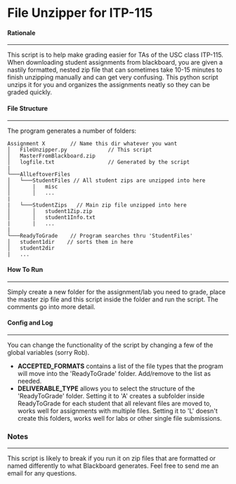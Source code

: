 # File Unzipper for ITP-115
#### Rationale
___
This script is to help make grading easier for TAs of the USC class ITP-115. When downloading student assignments from blackboard, you are given a nastily formatted, nested zip file that can sometimes take 10-15 minutes to finish unzipping manually and can get very confusing. This python script unzips it for you and organizes the assignments neatly so they can be graded quickly.
#### File Structure
___
The program generates a number of folders: 
```
Assignment X        // Name this dir whatever you want
│   FileUnzipper.py             // This script
│   MasterFromBlackboard.zip      
│   logfile.txt                 // Generated by the script
|
└───AllLeftoverFiles
│   └───StudentFiles // All student zips are unzipped into here
│       |   misc
│       │   ...
|    
|   └───StudentZips   // Main zip file unzipped into here
│       │   student1Zip.zip
│       │   student1Info.txt
|       |   ...
|   
└───ReadyToGrade    // Program searches thru 'StudentFiles' 
│   student1dir    // sorts them in here
│   student2dir
|   ...
```
#### How To Run
___
Simply create a new folder for the assignment/lab you need to grade, place the master zip file and this script inside the folder and run the script. The comments go into more detail.

#### Config and Log
___
You can change the functionality of the script by changing a few of the global variables (sorry Rob). 
- **ACCEPTED_FORMATS** contains a list of the file types that the program will move into the 'ReadyToGrade' folder. Add/remove to the list as needed.
- **DELIVERABLE_TYPE** allows you to select the structure of the 'ReadyToGrade' folder. Setting it to 'A' creates a subfolder inside ReadyToGrade for each student that all relevant files are moved to, works well for assignments with multiple files. Setting it to 'L' doesn't create this folders, works well for labs or other single file submissions.

### Notes
___
This script is likely to break if you run it on zip files that are formatted or named differently to what Blackboard generates. Feel free to send me an email for any questions.

